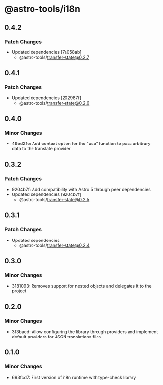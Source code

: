 # @astro-tools/i18n

## 0.4.2

### Patch Changes

- Updated dependencies [7a058ab]
  - @astro-tools/transfer-state@0.2.7

## 0.4.1

### Patch Changes

- Updated dependencies [202987f]
  - @astro-tools/transfer-state@0.2.6

## 0.4.0

### Minor Changes

- 49bd21e: Add context option for the "use" function to pass arbitrary data to the translate provider

## 0.3.2

### Patch Changes

- 9204b7f: Add compatibility with Astro 5 through peer dependencies
- Updated dependencies [9204b7f]
  - @astro-tools/transfer-state@0.2.5

## 0.3.1

### Patch Changes

- Updated dependencies
  - @astro-tools/transfer-state@0.2.4

## 0.3.0

### Minor Changes

- 3181093: Removes support for nested objects and delegates it to the project

## 0.2.0

### Minor Changes

- 3f3bacd: Allow configuring the library through providers and implement default providers for JSON translations files

## 0.1.0

### Minor Changes

- 693fcd7: First version of i18n runtime with type-check library
